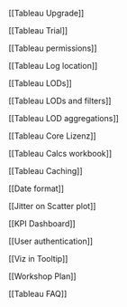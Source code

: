 [[Tableau Upgrade]]

[[Tableau Trial]]

[[Tableau permissions]]

[[Tableau Log location]]

[[Tableau LODs]]

[[Tableau LODs and filters]]

[[Tableau LOD aggregations]]

[[Tableau Core Lizenz]]

[[Tableau Calcs workbook]]

[[Tableau Caching]]

[[Date format]]

[[Jitter on Scatter plot]]

[[KPI Dashboard]]

[[User authentication]]

[[Viz in Tooltip]]

[[Workshop Plan]]

[[Tableau FAQ]]




